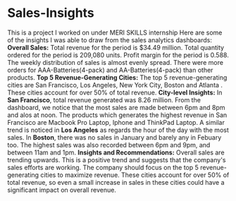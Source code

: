 # Sales-Insights
This is a project I worked on under MERI SKILLS internship
Here  are some of the insights I was able to draw from the sales analytics dashboards:
**Overall Sales:**
Total revenue for the period is $34.49 million.
Total quantity ordered for the period is 209,080 units.
Profit margin for the period is 0.588.
The weekly distribution of sales is almost evenly spread.
There were more orders for AAA-Batteries(4-pack) and AA-Batteries(4-pack) than other products.
**Top 5 Revenue-Generating Cities:**
The top 5 revenue-generating cities are San Francisco, Los Angeles, New York City, Boston and Atlanta .
These cities account for over 50% of total revenue.
**City-level Insights:**
In **San Francisco**, total revenue generated was 8.26 million. From the dashboard, we notice that the most sales are made between 6pm and 8pm and alos at noon. The products which generates the highest revenue in San Francisco are Macbook Pro Laptop, Iphone and ThinkPad Laptop.
A similar trend is noticed in **Los Angeles** as regards the hour of the day with the most sales.
In **Boston**, there was no sales in January and barely any in Febuary too. The highest sales was also recorded between 6pm and 9pm, and between 11am and 1pm.
**Insights and Recommendations:**
Overall sales are trending upwards. This is a positive trend and suggests that the company's sales efforts are working.
The company should focus on the top 5 revenue-generating cities to maximize revenue. These cities account for over 50% of total revenue, so even a small increase in sales in these cities could have a significant impact on overall revenue.
